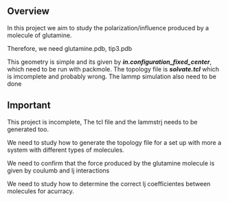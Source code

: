 ## Overview
In this project we aim to study the polarization/influence produced by a molecule of glutamine. 

Therefore, we need glutamine.pdb, tip3.pdb 

This geometry is simple and its given by ***in.configuration_fixed_center***, which need to be run with packmole. The topology file is ***solvate.tcl*** which is imcomplete and probably wrong. The lammp simulation also need to be done
## Important
This project is incomplete, The tcl file and the lammstrj needs to be generated too.

We need to study how to generate the topology file for a set up with more a system with different types of molecules.

We need to confirm that the force produced by the glutamine molecule is given by coulumb and lj interactions

We need to study how to determine the correct lj coefficientes between molecules for acurracy. 


